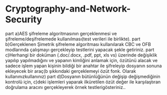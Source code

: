 # Cryptography-and-Network-Security
part a)AES şifreleme algoritmasının gerçeklenmesi ve şifreleme/deşifrelemede kullanılması(test verileri ile birlikte).
part b)Gerçeklenen Şimetrik şifreleme algoritması kullanılarak CBC ve OFB modlarında çalışmayı gerçekleyip testlerini yapacak şekle getiriniz.
part c)Herhangi bir doküman (.doc/.docx, .pdf, ppt, xls vs)  üzerinde değişiklik yapılıp yapılmadığını ve yapanın kimliğini anlamak için, özütünü alacak ve sadece işlem yapan kişinin bildiği bir anahtar ile şifreleyip dosyanın sonuna ekleyecek bir araç(b şıkkındaki gerçeklemeyi özüt fonk. Olarak kullanınızkullanınız)
part d)Dosyanın bütünlüğünün değişip değişmediğinin kontrolü için, c)deki işlemleri yaparak ilküretilen özüt değer ile karşılaştıran doğrulama aracını gerçekleyerek örnek testlerigösteriniz..

